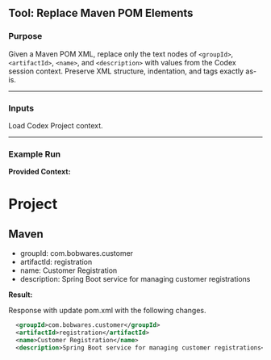 ## Tool: Replace Maven POM Elements

### Purpose

Given a Maven POM XML, replace only the text nodes of `<groupId>`, `<artifactId>`, `<name>`, and `<description>` with values from the Codex session context. Preserve XML structure, indentation, and tags exactly as-is.

---

### Inputs

Load Codex Project context.

---

### Example Run

**Provided Context:**

# Project

## Maven

- groupId: com.bobwares.customer
- artifactId: registration
- name: Customer Registration
- description: Spring Boot service for managing customer registrations


**Result:**

Response with update pom.xml with the following changes.


```xml
  <groupId>com.bobwares.customer</groupId>
  <artifactId>registration</artifactId>
  <name>Customer Registration</name>
  <description>Spring Boot service for managing customer registrations</description>
```

